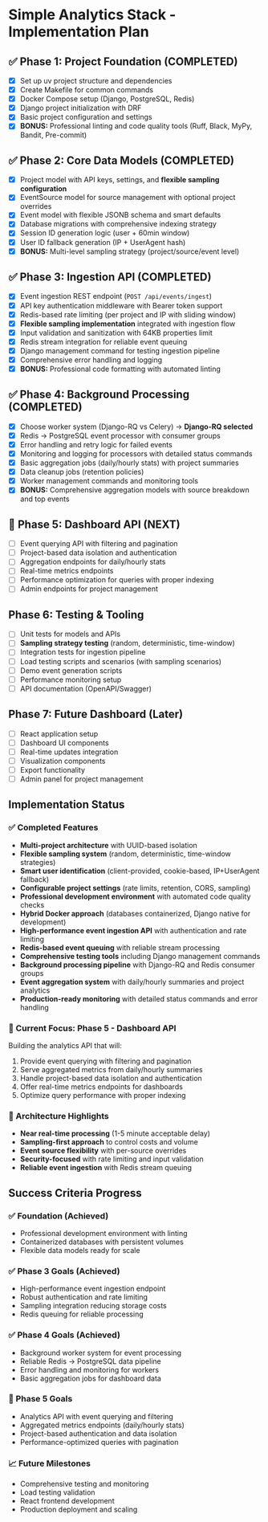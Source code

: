 # Simple Analytics Stack - Implementation Plan

## ✅ Phase 1: Project Foundation (COMPLETED)
- [x] Set up uv project structure and dependencies
- [x] Create Makefile for common commands
- [x] Docker Compose setup (Django, PostgreSQL, Redis)
- [x] Django project initialization with DRF
- [x] Basic project configuration and settings
- [x] **BONUS:** Professional linting and code quality tools (Ruff, Black, MyPy, Bandit, Pre-commit)

## ✅ Phase 2: Core Data Models (COMPLETED)
- [x] Project model with API keys, settings, and **flexible sampling configuration**
- [x] EventSource model for source management with optional project overrides
- [x] Event model with flexible JSONB schema and smart defaults
- [x] Database migrations with comprehensive indexing strategy
- [x] Session ID generation logic (user + 60min window)
- [x] User ID fallback generation (IP + UserAgent hash)
- [x] **BONUS:** Multi-level sampling strategy (project/source/event level)

## ✅ Phase 3: Ingestion API (COMPLETED)
- [x] Event ingestion REST endpoint (`POST /api/events/ingest`)
- [x] API key authentication middleware with Bearer token support
- [x] Redis-based rate limiting (per project and IP with sliding window)
- [x] **Flexible sampling implementation** integrated with ingestion flow
- [x] Input validation and sanitization with 64KB properties limit
- [x] Redis stream integration for reliable event queuing
- [x] Django management command for testing ingestion pipeline
- [x] Comprehensive error handling and logging
- [x] **BONUS:** Professional code formatting with automated linting

## ✅ Phase 4: Background Processing (COMPLETED)
- [x] Choose worker system (Django-RQ vs Celery) → **Django-RQ selected**
- [x] Redis → PostgreSQL event processor with consumer groups
- [x] Error handling and retry logic for failed events
- [x] Monitoring and logging for processors with detailed status commands
- [x] Basic aggregation jobs (daily/hourly stats) with project summaries
- [x] Data cleanup jobs (retention policies) 
- [x] Worker management commands and monitoring tools
- [x] **BONUS:** Comprehensive aggregation models with source breakdown and top events

## 🚧 Phase 5: Dashboard API (NEXT)
- [ ] Event querying API with filtering and pagination
- [ ] Project-based data isolation and authentication
- [ ] Aggregation endpoints for daily/hourly stats
- [ ] Real-time metrics endpoints
- [ ] Performance optimization for queries with proper indexing
- [ ] Admin endpoints for project management

## Phase 6: Testing & Tooling
- [ ] Unit tests for models and APIs
- [ ] **Sampling strategy testing** (random, deterministic, time-window)
- [ ] Integration tests for ingestion pipeline
- [ ] Load testing scripts and scenarios (with sampling scenarios)
- [ ] Demo event generation scripts
- [ ] Performance monitoring setup
- [ ] API documentation (OpenAPI/Swagger)

## Phase 7: Future Dashboard (Later)
- [ ] React application setup
- [ ] Dashboard UI components
- [ ] Real-time updates integration
- [ ] Visualization components
- [ ] Export functionality
- [ ] Admin panel for project management

## Implementation Status

### ✅ Completed Features
- **Multi-project architecture** with UUID-based isolation
- **Flexible sampling system** (random, deterministic, time-window strategies)
- **Smart user identification** (client-provided, cookie-based, IP+UserAgent fallback)
- **Configurable project settings** (rate limits, retention, CORS, sampling)
- **Professional development environment** with automated code quality checks
- **Hybrid Docker approach** (databases containerized, Django native for development)
- **High-performance event ingestion API** with authentication and rate limiting
- **Redis-based event queuing** with reliable stream processing
- **Comprehensive testing tools** including Django management commands
- **Background processing pipeline** with Django-RQ and Redis consumer groups
- **Event aggregation system** with daily/hourly summaries and project analytics
- **Production-ready monitoring** with detailed status commands and error handling

### 🎯 Current Focus: Phase 5 - Dashboard API
Building the analytics API that will:
1. Provide event querying with filtering and pagination
2. Serve aggregated metrics from daily/hourly summaries
3. Handle project-based data isolation and authentication
4. Offer real-time metrics endpoints for dashboards
5. Optimize query performance with proper indexing

### 🔄 Architecture Highlights
- **Near real-time processing** (1-5 minute acceptable delay)
- **Sampling-first approach** to control costs and volume
- **Event source flexibility** with per-source overrides
- **Security-focused** with rate limiting and input validation
- **Reliable event ingestion** with Redis stream queuing

## Success Criteria Progress

### ✅ Foundation (Achieved)
- Professional development environment with linting
- Containerized databases with persistent volumes
- Flexible data models ready for scale

### ✅ Phase 3 Goals (Achieved)
- High-performance event ingestion endpoint
- Robust authentication and rate limiting
- Sampling integration reducing storage costs
- Redis queuing for reliable processing

### ✅ Phase 4 Goals (Achieved)
- Background worker system for event processing
- Reliable Redis → PostgreSQL data pipeline
- Error handling and monitoring for workers
- Basic aggregation jobs for dashboard data

### 🎯 Phase 5 Goals
- Analytics API with event querying and filtering
- Aggregated metrics endpoints (daily/hourly stats)
- Project-based authentication and data isolation
- Performance-optimized queries with pagination

### 📈 Future Milestones
- Comprehensive testing and monitoring
- Load testing validation
- React frontend development
- Production deployment and scaling

